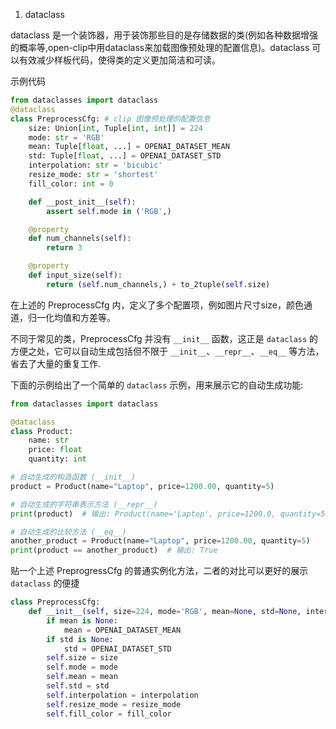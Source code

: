 
1. dataclass  

dataclass 是一个装饰器，用于装饰那些目的是存储数据的类(例如各种数据增强的概率等,open-clip中用dataclass来加载图像预处理的配置信息)。dataclass 可以有效减少样板代码，使得类的定义更加简洁和可读。

示例代码
```python
from dataclasses import dataclass
@dataclass
class PreprocessCfg: # clip 图像预处理的配置信息
    size: Union[int, Tuple[int, int]] = 224
    mode: str = 'RGB'
    mean: Tuple[float, ...] = OPENAI_DATASET_MEAN
    std: Tuple[float, ...] = OPENAI_DATASET_STD
    interpolation: str = 'bicubic'
    resize_mode: str = 'shortest'
    fill_color: int = 0

    def __post_init__(self):
        assert self.mode in ('RGB',)

    @property
    def num_channels(self):
        return 3

    @property
    def input_size(self):
        return (self.num_channels,) + to_2tuple(self.size)

```
在上述的 PreprocessCfg 内，定义了多个配置项，例如图片尺寸size，颜色通道，归一化均值和方差等。

不同于常见的类，PreprocessCfg 并没有 `__init__` 函数，这正是 `dataclass` 的方便之处，它可以自动生成包括但不限于 `__init__`、`__repr__`、`__eq__` 等方法，省去了大量的重复工作.

下面的示例给出了一个简单的 `dataclass` 示例，用来展示它的自动生成功能:

```python
from dataclasses import dataclass

@dataclass
class Product:
    name: str
    price: float
    quantity: int

# 自动生成的构造函数 (__init__)
product = Product(name="Laptop", price=1200.00, quantity=5)

# 自动生成的字符串表示方法 (__repr__)
print(product)  # 输出: Product(name='Laptop', price=1200.0, quantity=5)

# 自动生成的比较方法 (__eq__)
another_product = Product(name="Laptop", price=1200.00, quantity=5)
print(product == another_product)  # 输出: True
```

贴一个上述 PreprogressCfg 的普通实例化方法，二者的对比可以更好的展示 `dataclass` 的便捷
```python
class PreprocessCfg:
    def __init__(self, size=224, mode='RGB', mean=None, std=None, interpolation='bicubic', resize_mode='shortest', fill_color=0):
        if mean is None:
            mean = OPENAI_DATASET_MEAN
        if std is None:
            std = OPENAI_DATASET_STD
        self.size = size
        self.mode = mode
        self.mean = mean
        self.std = std
        self.interpolation = interpolation
        self.resize_mode = resize_mode
        self.fill_color = fill_color
```

